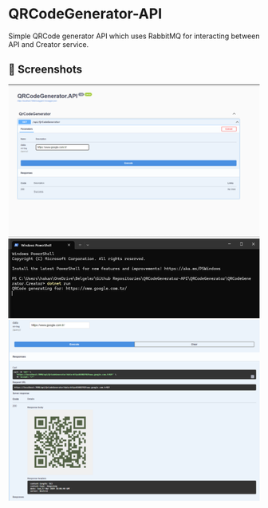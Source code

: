# QRCodeGenerator-API
Simple QRCode generator API which uses RabbitMQ for interacting between API and Creator service.

## 	:camera_flash: Screenshots
<a><img src="https://github.com/hakanyavaseng/QRCodeGenerator-API/blob/main/Screenshots/1.png?raw=true"></a>
<a><img src="https://github.com/hakanyavaseng/QRCodeGenerator-API/blob/main/Screenshots/2.png?raw=true"></a>
<a><img src="https://github.com/hakanyavaseng/QRCodeGenerator-API/blob/main/Screenshots/3.png?raw=true"></a>
